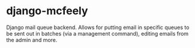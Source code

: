 django-mcfeely
==============

Django mail queue backend.  Allows for putting email in specific queues to be sent out in batches (via a management command), editing emails from the admin and more. 